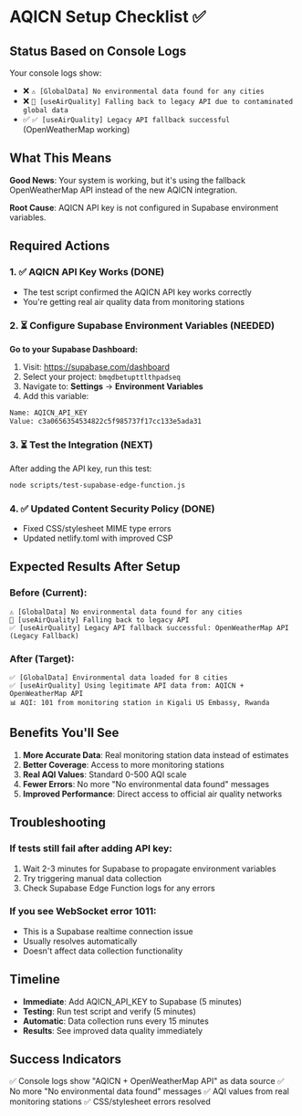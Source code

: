 # AQICN Setup Checklist ✅

## Status Based on Console Logs

Your console logs show:
- ❌ `⚠️ [GlobalData] No environmental data found for any cities`
- ❌ `🔄 [useAirQuality] Falling back to legacy API due to contaminated global data`
- ✅ `✅ [useAirQuality] Legacy API fallback successful` (OpenWeatherMap working)

## What This Means

**Good News**: Your system is working, but it's using the fallback OpenWeatherMap API instead of the new AQICN integration.

**Root Cause**: AQICN API key is not configured in Supabase environment variables.

## Required Actions

### 1. ✅ AQICN API Key Works (DONE)
- The test script confirmed the AQICN API key works correctly
- You're getting real air quality data from monitoring stations

### 2. ⏳ Configure Supabase Environment Variables (NEEDED)

**Go to your Supabase Dashboard:**
1. Visit: https://supabase.com/dashboard
2. Select your project: `bmqdbetupttlthpadseq`
3. Navigate to: **Settings** → **Environment Variables**
4. Add this variable:

```bash
Name: AQICN_API_KEY
Value: c3a0656354534822c5f985737f17cc133e5ada31
```

### 3. ⏳ Test the Integration (NEXT)

After adding the API key, run this test:

```bash
node scripts/test-supabase-edge-function.js
```

### 4. ✅ Updated Content Security Policy (DONE)
- Fixed CSS/stylesheet MIME type errors
- Updated netlify.toml with improved CSP

## Expected Results After Setup

### Before (Current):
```
⚠️ [GlobalData] No environmental data found for any cities
🔄 [useAirQuality] Falling back to legacy API
✅ [useAirQuality] Legacy API fallback successful: OpenWeatherMap API (Legacy Fallback)
```

### After (Target):
```
✅ [GlobalData] Environmental data loaded for 8 cities
✅ [useAirQuality] Using legitimate API data from: AQICN + OpenWeatherMap API
📊 AQI: 101 from monitoring station in Kigali US Embassy, Rwanda
```

## Benefits You'll See

1. **More Accurate Data**: Real monitoring station data instead of estimates
2. **Better Coverage**: Access to more monitoring stations
3. **Real AQI Values**: Standard 0-500 AQI scale
4. **Fewer Errors**: No more "No environmental data found" messages
5. **Improved Performance**: Direct access to official air quality networks

## Troubleshooting

### If tests still fail after adding API key:
1. Wait 2-3 minutes for Supabase to propagate environment variables
2. Try triggering manual data collection
3. Check Supabase Edge Function logs for any errors

### If you see WebSocket error 1011:
- This is a Supabase realtime connection issue
- Usually resolves automatically
- Doesn't affect data collection functionality

## Timeline

- **Immediate**: Add AQICN_API_KEY to Supabase (5 minutes)
- **Testing**: Run test script and verify (5 minutes)  
- **Automatic**: Data collection runs every 15 minutes
- **Results**: See improved data quality immediately

## Success Indicators

✅ Console logs show "AQICN + OpenWeatherMap API" as data source
✅ No more "No environmental data found" messages
✅ AQI values from real monitoring stations
✅ CSS/stylesheet errors resolved